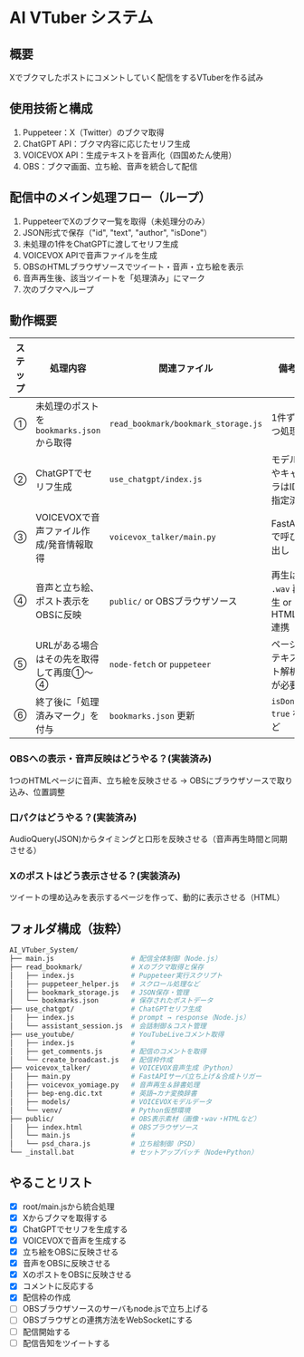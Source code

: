 # AI VTuber システム

## 概要

Xでブクマしたポストにコメントしていく配信をするVTuberを作る試み

## 使用技術と構成

1. Puppeteer：X（Twitter）のブクマ取得
2. ChatGPT API：ブクマ内容に応じたセリフ生成
3. VOICEVOX API：生成テキストを音声化（四国めたん使用）
4. OBS：ブクマ画面、立ち絵、音声を統合して配信

## 配信中のメイン処理フロー（ループ）

1. PuppeteerでXのブクマ一覧を取得（未処理分のみ）
2. JSON形式で保存（"id", "text", "author", "isDone"）
3. 未処理の1件をChatGPTに渡してセリフ生成
4. VOICEVOX APIで音声ファイルを生成
5. OBSのHTMLブラウザソースでツイート・音声・立ち絵を表示
6. 音声再生後、該当ツイートを「処理済み」にマーク
7. 次のブクマへループ

## 動作概要

| ステップ | 処理内容 | 関連ファイル | 備考 |
| --- | --- | --- | --- |
| ① | 未処理のポストを `bookmarks.json` から取得 | `read_bookmark/bookmark_storage.js` | 1件ずつ処理 |
| ② | ChatGPTでセリフ生成 | `use_chatgpt/index.js` | モデルやキャラはID指定済 |
| ③ | VOICEVOXで音声ファイル作成/発音情報取得 | `voicevox_talker/main.py` | FastAPIで呼び出し |
| ④ | 音声と立ち絵、ポスト表示をOBSに反映 | `public/` or OBSブラウザソース | 再生は `.wav` 再生 or HTML連携 |
| ⑤ | URLがある場合はその先を取得して再度①～④ | `node-fetch` or `puppeteer` | ページテキスト解析が必要 |
| ⑥ | 終了後に「処理済みマーク」を付与 | `bookmarks.json` 更新 | `isDone: true` など |

### OBSへの表示・音声反映はどうやる？(実装済み)

1つのHTMLページに音声、立ち絵を反映させる → OBSにブラウザソースで取り込み、位置調整

### 口パクはどうやる？(実装済み)

AudioQuery(JSON)からタイミングと口形を反映させる（音声再生時間と同期させる）

### Xのポストはどう表示させる？(実装済み)

ツイートの埋め込みを表示するページを作って、動的に表示させる（HTML）

## フォルダ構成（抜粋）

```bash
AI_VTuber_System/
├── main.js                   # 配信全体制御（Node.js）
├── read_bookmark/            # Xのブクマ取得と保存
│   ├── index.js              # Puppeteer実行スクリプト
│   ├── puppeteer_helper.js   # スクロール処理など
│   ├── bookmark_storage.js   # JSON保存・管理
│   └── bookmarks.json        # 保存されたポストデータ
├── use_chatgpt/              # ChatGPTセリフ生成
│   ├── index.js              # prompt → response（Node.js）
│   └── assistant_session.js  # 会話制御＆コスト管理
├── use_youtube/              # YouTubeLiveコメント取得
│   ├── index.js              # 
│   ├── get_comments.js       # 配信のコメントを取得
│   └── create_broadcast.js   # 配信枠作成
├── voicevox_talker/          # VOICEVOX音声生成（Python）
│   ├── main.py               # FastAPIサーバ立ち上げ＆合成トリガー
│   ├── voicevox_yomiage.py   # 音声再生＆辞書処理
│   ├── bep-eng.dic.txt       # 英語→カナ変換辞書
│   ├── models/               # VOICEVOXモデルデータ
│   └── venv/                 # Python仮想環境
├── public/                   # OBS表示素材（画像・wav・HTMLなど）
│   ├── index.html            # OBSブラウザソース
│   └── main.js               # 
│   └── psd_chara.js          # 立ち絵制御（PSD）
└── _install.bat              # セットアップバッチ（Node+Python）
```

## やることリスト

- [x] root/main.jsから統合処理
- [x] Xからブクマを取得する
- [x] ChatGPTでセリフを生成する
- [x] VOICEVOXで音声を生成する
- [x] 立ち絵をOBSに反映させる
- [x] 音声をOBSに反映させる
- [x] XのポストをOBSに反映させる
- [x] コメントに反応する
- [x] 配信枠の作成
- [ ] OBSブラウザソースのサーバもnode.jsで立ち上げる
- [ ] OBSブラウザとの連携方法をWebSocketにする
- [ ] 配信開始する
- [ ] 配信告知をツイートする
